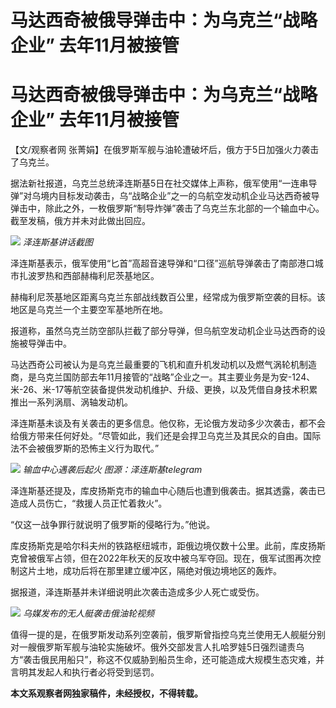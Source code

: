 # 马达西奇被俄导弹击中：为乌克兰“战略企业” 去年11月被接管

# 马达西奇被俄导弹击中：为乌克兰“战略企业” 去年11月被接管

【文/观察者网 张菁娟】在俄罗斯军舰与油轮遭破坏后，俄方于5日加强火力袭击了乌克兰。

据法新社报道，乌克兰总统泽连斯基5日在社交媒体上声称，俄军使用“一连串导弹”对乌境内目标发动袭击，乌“战略企业”之一的乌航空发动机企业马达西奇被导弹击中，除此之外，一枚俄罗斯“制导炸弹”袭击了乌克兰东北部的一个输血中心。截至发稿，俄方并未对此做出回应。

![](https://inews.gtimg.com/newsapp_bt/0/15815883407/1000) _泽连斯基讲话截图_

泽连斯基表示，俄军使用“匕首”高超音速导弹和“口径”巡航导弹袭击了南部港口城市扎波罗热和西部赫梅利尼茨基地区。

赫梅利尼茨基地区距离乌克兰东部战线数百公里，经常成为俄罗斯空袭的目标。该地区是乌克兰一个主要空军基地所在地。

报道称，虽然乌克兰防空部队拦截了部分导弹，但乌航空发动机企业马达西奇的设施被导弹击中。

马达西奇公司被认为是乌克兰最重要的飞机和直升机发动机以及燃气涡轮机制造商，是乌克兰国防部去年11月接管的“战略”企业之一。其主要业务是为安-124、米-26、米-17等航空装备提供发动机维护、升级、更换，以及凭借自身技术积累推出一系列涡扇、涡轴发动机。

泽连斯基未谈及有关袭击的更多信息。他仅称，无论俄方发动多少次袭击，都不会给俄方带来任何好处。“尽管如此，我们还是会捍卫乌克兰及其民众的自由。国际法不会被俄罗斯的恐怖主义行为取代。”

![](https://inews.gtimg.com/newsapp_bt/0/15815883408/1000) _输血中心遇袭后起火
图源：泽连斯基telegram_

泽连斯基还提及，库皮扬斯克市的输血中心随后也遭到俄袭击。据其透露，袭击已造成人员伤亡，“救援人员正忙着救火”。

“仅这一战争罪行就说明了俄罗斯的侵略行为。”他说。

库皮扬斯克是哈尔科夫州的铁路枢纽城市，距俄边境仅数十公里。此前，库皮扬斯克曾被俄军占领，但在2022年秋天的反攻中被乌军夺回。现在，俄军试图再次控制这片土地，成功后将在那里建立缓冲区，隔绝对俄边境地区的轰炸。

据报道，泽连斯基并未详细说明此次袭击造成多少人死亡或受伤。

![](https://inews.gtimg.com/newsapp_match/0/15815855409/0) _乌媒发布的无人艇袭击俄油轮视频_

值得一提的是，在俄罗斯发动系列空袭前，俄罗斯曾指控乌克兰使用无人舰艇分别对一艘俄罗斯军舰与油轮实施破坏。俄外交部发言人扎哈罗娃5日强烈谴责乌方“袭击俄民用船只”，称这不仅威胁到船员生命，还可能造成大规模生态灾难，并言明其发起人和执行者必将受到惩罚。

**本文系观察者网独家稿件，未经授权，不得转载。**

